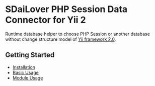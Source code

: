 SDaiLover PHP Session Data Connector for Yii 2
========================

Runtime database helper to choose PHP Session or another database without change structure model of [Yii framework 2.0](https://www.yiiframework.com).

Getting Started
---------------

* [Installation](installation.md)
* [Basic Usage](basic-usage.md)
* [Module Usage](module-usage.md)